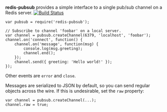 **redis-pubsub** provides a simple interface to a single pub/sub channel on a
Redis server. [![Build Status](https://secure.travis-ci.org/Two-Screen/redis-pubsub.png)](http://travis-ci.org/Two-Screen/redis-pubsub)

    var pubsub = require('redis-pubsub');

    // Subscribe to channel 'foobar' on a local server.
    var channel = pubsub.createChannel(6379, 'localhost', 'foobar');
    channel.on('connect', function() {
        channel.on('message', function(msg) {
            console.log(msg.greeting);
            channel.end();
        });
        channel.send({ greeting: 'Hello world!' });
    });

Other events are `error` and `close`.

Messages are serialized to JSON by default, so you can send regular objects
across the wire. If this is undesirable, set the `raw` property:

    var channel = pubsub.createChannel(...);
    channel.raw = true;
